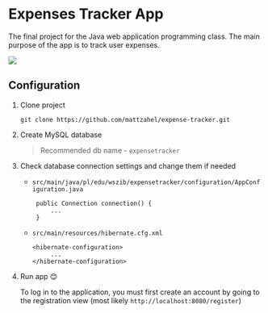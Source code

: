 
# Expenses Tracker App  
  
The final project for the Java web application programming class. The main purpose of the app is to track user expenses.
  
![](https://user-images.githubusercontent.com/27418125/153964504-7536963d-1943-4c49-bc9c-3979c0e749ac.png)  
  
## Configuration  
  
1. Clone project  
  
    `git clone https://github.com/mattzahel/expense-tracker.git`  
  
2. Create MySQL database  
  
    > Recommended db name - `expensetracker`
  
3. Check database connection settings and change them if needed  
  
   - `src/main/java/pl/edu/wszib/expensetracker/configuration/AppConfiguration.java`  
   
	   ```  
        public Connection connection() {  
            ...  
        }
	    ```  
     
   - `src/main/resources/hibernate.cfg.xml`  
	   
	   ```
	   <hibernate-configuration>  
            ...
	   </hibernate-configuration>  
	   ```

4. Run app :blush:

    To log in to the application, you must first create an account by going to the registration view (most likely `http://localhost:8080/register`)
    